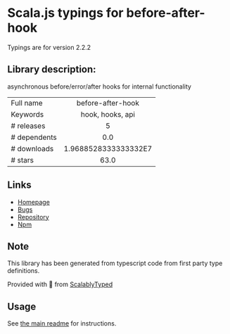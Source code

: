 
# Scala.js typings for before-after-hook

Typings are for version 2.2.2

## Library description:
asynchronous before/error/after hooks for internal functionality

|                    |                 |
| ------------------ | :-------------: |
| Full name          | before-after-hook |
| Keywords           | hook, hooks, api |
| # releases         | 5 |
| # dependents       | 0.0 |
| # downloads        | 1.9688528333333332E7 |
| # stars            | 63.0 |

## Links
- [Homepage](https://github.com/gr2m/before-after-hook#readme)
- [Bugs](https://github.com/gr2m/before-after-hook/issues)
- [Repository](https://github.com/gr2m/before-after-hook)
- [Npm](https://www.npmjs.com/package/before-after-hook)
    


## Note
This library has been generated from typescript code from first party type definitions.

Provided with :purple_heart: from [ScalablyTyped](https://github.com/oyvindberg/ScalablyTyped)

## Usage
See [the main readme](../../readme.md) for instructions.


